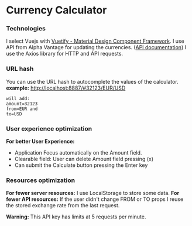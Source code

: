 # Currency Calculator

### Technologies
I select Vuejs with [Vuetify - Material Design Component Framework](http://vuetifyjs.com/).
I use API from Alpha Vantage for updating the currencies. ([API documentation](https://www.alphavantage.co/documentation/#currency-exchange))
I use the Axios library for HTTP and API requests.

### URL hash
You can use the URL hash to autocomplete the values of the calculator.
**example:** [http://localhost:8887/#32123/EUR/USD](http://localhost:8887/#32123/EUR/USD)
```
will add:
amount=32123
from=EUR and
to=USD
```

### User experience optimization
**For better User Experience:**
* Application Focus automatically on the Amount field.
* Clearable field: User can delete Amount field pressing (x)
* Can submit the Calculate button pressing the Enter key

### Resources optimization
**For fewer server resources:** I use LocalStorage to store some data.
**For fewer API resources:** If the user didn't change FROM or TO props I reuse the stored exchange rate from the last request.

**Warning:** This API key has limits at 5 requests per minute.